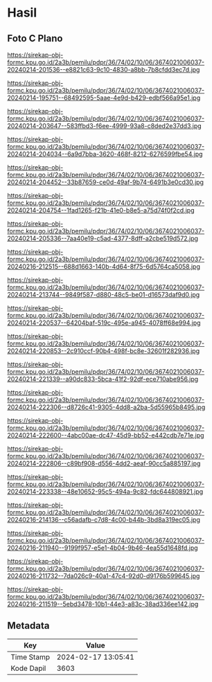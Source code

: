 # Hasil

## Foto C Plano

https://sirekap-obj-formc.kpu.go.id/2a3b/pemilu/pdpr/36/74/02/10/06/3674021006037-20240214-201536--e8821c63-9c10-4830-a8bb-7b8cfdd3ec7d.jpg

https://sirekap-obj-formc.kpu.go.id/2a3b/pemilu/pdpr/36/74/02/10/06/3674021006037-20240214-195751--68492595-5aae-4e9d-b429-edbf566a95e1.jpg

https://sirekap-obj-formc.kpu.go.id/2a3b/pemilu/pdpr/36/74/02/10/06/3674021006037-20240214-203647--583ffbd3-f6ee-4999-93a8-c8ded2e37dd3.jpg

https://sirekap-obj-formc.kpu.go.id/2a3b/pemilu/pdpr/36/74/02/10/06/3674021006037-20240214-204034--6a9d7bba-3620-468f-8212-6276599fbe54.jpg

https://sirekap-obj-formc.kpu.go.id/2a3b/pemilu/pdpr/36/74/02/10/06/3674021006037-20240214-204452--33b87659-ce0d-49af-9b74-6491b3e0cd30.jpg

https://sirekap-obj-formc.kpu.go.id/2a3b/pemilu/pdpr/36/74/02/10/06/3674021006037-20240214-204754--1fad1265-f21b-41e0-b8e5-a75d74f0f2cd.jpg

https://sirekap-obj-formc.kpu.go.id/2a3b/pemilu/pdpr/36/74/02/10/06/3674021006037-20240214-205336--7aa40e19-c5ad-4377-8dff-a2cbe519d572.jpg

https://sirekap-obj-formc.kpu.go.id/2a3b/pemilu/pdpr/36/74/02/10/06/3674021006037-20240216-212515--688d1663-140b-4d64-8f75-6d5764ca5058.jpg

https://sirekap-obj-formc.kpu.go.id/2a3b/pemilu/pdpr/36/74/02/10/06/3674021006037-20240214-213744--9849f587-d880-48c5-be01-d16573daf9d0.jpg

https://sirekap-obj-formc.kpu.go.id/2a3b/pemilu/pdpr/36/74/02/10/06/3674021006037-20240214-220537--64204baf-519c-495e-a945-4078ff68e994.jpg

https://sirekap-obj-formc.kpu.go.id/2a3b/pemilu/pdpr/36/74/02/10/06/3674021006037-20240214-220853--2c910ccf-90b4-498f-bc8e-32601f282936.jpg

https://sirekap-obj-formc.kpu.go.id/2a3b/pemilu/pdpr/36/74/02/10/06/3674021006037-20240214-221339--a90dc833-5bca-41f2-92df-ece710abe956.jpg

https://sirekap-obj-formc.kpu.go.id/2a3b/pemilu/pdpr/36/74/02/10/06/3674021006037-20240214-222306--d8726c41-9305-4dd8-a2ba-5d55965b8495.jpg

https://sirekap-obj-formc.kpu.go.id/2a3b/pemilu/pdpr/36/74/02/10/06/3674021006037-20240214-222600--4abc00ae-dc47-45d9-bb52-e442cdb7e71e.jpg

https://sirekap-obj-formc.kpu.go.id/2a3b/pemilu/pdpr/36/74/02/10/06/3674021006037-20240214-222806--c89bf908-d556-4dd2-aeaf-90cc5a885197.jpg

https://sirekap-obj-formc.kpu.go.id/2a3b/pemilu/pdpr/36/74/02/10/06/3674021006037-20240214-223338--48e10652-95c5-494a-9c82-fdc644808921.jpg

https://sirekap-obj-formc.kpu.go.id/2a3b/pemilu/pdpr/36/74/02/10/06/3674021006037-20240216-214136--c56adafb-c7d8-4c00-b44b-3bd8a319ec05.jpg

https://sirekap-obj-formc.kpu.go.id/2a3b/pemilu/pdpr/36/74/02/10/06/3674021006037-20240216-211940--9199f957-e5e1-4b04-9b46-4ea55d1648fd.jpg

https://sirekap-obj-formc.kpu.go.id/2a3b/pemilu/pdpr/36/74/02/10/06/3674021006037-20240216-211732--7da026c9-40a1-47c4-92d0-d9176b599645.jpg

https://sirekap-obj-formc.kpu.go.id/2a3b/pemilu/pdpr/36/74/02/10/06/3674021006037-20240216-211519--5ebd3478-10b1-44e3-a83c-38ad336ee142.jpg


## Metadata

| Key        | Value               |
| ---------- | ------------------- |
| Time Stamp | 2024-02-17 13:05:41 |
| Kode Dapil | 3603                |



